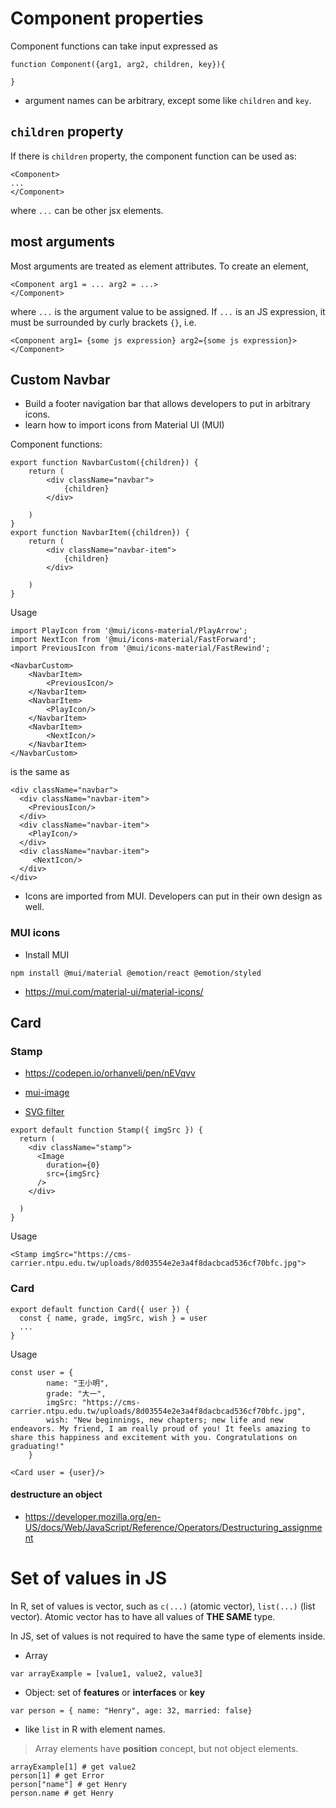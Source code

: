 # Component properties

Component functions can take input expressed as 

```
function Component({arg1, arg2, children, key}){

}
```

  * argument names can be arbitrary, except some like `children` and `key`.

## `children` property

If there is `children` property, the component function can be used as:
```
<Component>
...
</Component>
```
where `...` can be other jsx elements.

## most arguments

Most arguments are treated as element attributes. To create an element,
```
<Component arg1 = ... arg2 = ...>
</Component>
```
where `...` is the argument value to be assigned. If `...` is an JS expression, it must be surrounded by curly brackets `{}`, i.e. 
```
<Component arg1= {some js expression} arg2={some js expression}>
</Component>
```

## Custom Navbar

  * Build a footer navigation bar that allows developers to put in arbitrary icons.
  * learn how to import icons from Material UI (MUI)

Component functions:
```
export function NavbarCustom({children}) {
    return (
        <div className="navbar">
            {children}
        </div>

    )
}
export function NavbarItem({children}) {
    return (
        <div className="navbar-item">
            {children}
        </div>

    )
}
```

Usage

```
import PlayIcon from '@mui/icons-material/PlayArrow';
import NextIcon from '@mui/icons-material/FastForward';
import PreviousIcon from '@mui/icons-material/FastRewind';

<NavbarCustom>
    <NavbarItem>
        <PreviousIcon/>
    </NavbarItem>
    <NavbarItem>
        <PlayIcon/>
    </NavbarItem>
    <NavbarItem>
        <NextIcon/>
    </NavbarItem>
</NavbarCustom>
```

is the same as

```
<div className="navbar">
  <div className="navbar-item">
    <PreviousIcon/>
  </div>
  <div className="navbar-item">
    <PlayIcon/>
  </div>
  <div className="navbar-item">
     <NextIcon/>
  </div>
</div>
```
  

  * Icons are imported from MUI. Developers can put in their own design as well.

### MUI icons

  * Install MUI
  
  ```
  npm install @mui/material @emotion/react @emotion/styled
  ```
  


  * <https://mui.com/material-ui/material-icons/>


## Card

### Stamp

  * <https://codepen.io/orhanveli/pen/nEVqvv>

  * [mui-image](https://mui-image.surge.sh/)
  
  * [SVG filter](https://dev.to/photostockedit1/change-color-of-svgs-images-with-css-filter-53h5)

```
export default function Stamp({ imgSrc }) {
  return (
    <div className="stamp">
      <Image
        duration={0}
        src={imgSrc}
      />
    </div>

  )
}
```

Usage 

```
<Stamp imgSrc="https://cms-carrier.ntpu.edu.tw/uploads/8d03554e2e3a4f8dacbcad536cf70bfc.jpg">
```

### Card

```
export default function Card({ user }) {
  const { name, grade, imgSrc, wish } = user
  ...
}
```

Usage

```
const user = {
        name: "王小明",
        grade: "大一",
        imgSrc: "https://cms-carrier.ntpu.edu.tw/uploads/8d03554e2e3a4f8dacbcad536cf70bfc.jpg",
        wish: "New beginnings, new chapters; new life and new endeavors. My friend, I am really proud of you! It feels amazing to share this happiness and excitement with you. Congratulations on graduating!"
    }

<Card user = {user}/>
```

#### destructure an object

  * <https://developer.mozilla.org/en-US/docs/Web/JavaScript/Reference/Operators/Destructuring_assignment>

# Set of values in JS

In R, set of values is vector, such as `c(...)` (atomic vector), `list(...)` (list vector). Atomic vector has to have all values of **THE SAME** type.

In JS, set of values is not required to have the same type of elements inside.

  * Array

```
var arrayExample = [value1, value2, value3]
```

  * Object: set of **features** or **interfaces** or **key**
  
```
var person = { name: "Henry", age: 32, married: false}
```
  
  * like `list` in R with element names.

> Array elements have **position** concept, but not object elements.

```
arrayExample[1] # get value2
person[1] # get Error
person["name"] # get Henry
person.name # get Henry
```

